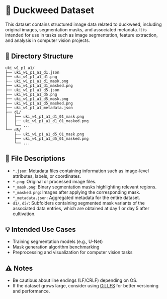 # 📁 Duckweed Dataset

This dataset contains structured image data related to duckweed, including original images, segmentation masks, and associated metadata. It is intended for use in tasks such as image segmentation, feature extraction, and analysis in computer vision projects.

## 📂 Directory Structure

```
uki_w1_p1_a1/
├── uki_w1_p1_a1_d1.json
├── uki_w1_p1_a1_d1.png
├── uki_w1_p1_a1_d1_mask.png
├── uki_w1_p1_a1_d1_masked.png
├── uki_w1_p1_a1_d5.json
├── uki_w1_p1_a1_d5.png
├── uki_w1_p1_a1_d5_mask.png
├── uki_w1_p1_a1_d5_masked.png
├── uki_w1_p1_a1_metadata.json
├── d1/
│   ├── uki_w1_p1_a1_d1_01_mask.png
│   ├── uki_w1_p1_a1_d1_01_masked.png
│   └── ...
└── d5/
    ├── uki_w1_p1_a1_d5_01_mask.png
    ├── uki_w1_p1_a1_d5_01_masked.png
    └── ...
```

## 📝 File Descriptions

- `*.json`: Metadata files containing information such as image-level attributes, labels, or coordinates.
- `*.png`: Original or processed image files.
- `*_mask.png`: Binary segmentation masks highlighting relevant regions.
- `*_masked.png`: Images after applying the corresponding mask.
- `*_metadata.json`: Aggregated metadata for the entire dataset.
- `d1/`, `d5/`: Subfolders containing segmented mask variants of the associated data entries, which are obtained at day 1 or day 5 after cultivation.

## 💡 Intended Use Cases

- Training segmentation models (e.g., U-Net)
- Mask generation algorithm benchmarking
- Preprocessing and visualization for computer vision tasks

## ⚠ Notes

- Be cautious about line endings (LF/CRLF) depending on OS.
- If the dataset grows large, consider using [Git LFS](https://git-lfs.github.com/) for better versioning and performance.
